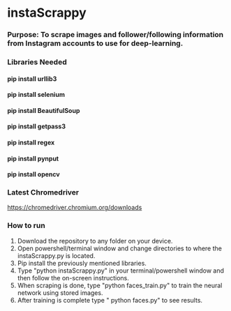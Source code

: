 # instaScrappy

### Purpose: To scrape images and follower/following information from Instagram accounts to use for deep-learning.

### Libraries Needed
#### pip install urllib3
#### pip install selenium
#### pip install BeautifulSoup
#### pip install getpass3
#### pip install regex
#### pip install pynput
#### pip install opencv

### Latest Chromedriver
https://chromedriver.chromium.org/downloads

### How to run
1. Download the repository to any folder on your device.
2. Open powershell/terminal window and change directories to where the instaScrappy.py is located.
3. Pip install the previously mentioned libraries.
4. Type "python instaScrappy.py" in your terminal/powershell window and then follow the on-screen instructions.
5. When scraping is done, type "python faces_train.py" to train the neural network using stored images.
6. After training is complete type " python faces.py" to see results.
